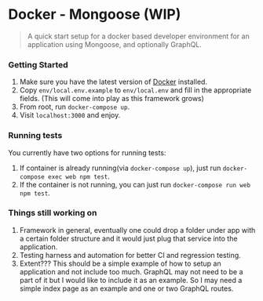 Docker - Mongoose (WIP)
=======================
> A quick start setup for a docker based developer environment for an application using Mongoose, and optionally GraphQL.

### Getting Started
1. Make sure you have the latest version of [Docker](https://www.docker.com/products/docker) installed.
2. Copy `env/local.env.example` to `env/local.env` and fill in the appropriate fields. (This will come into play as this framework grows)
3. From root, run `docker-compose up`.
4. Visit `localhost:3000` and enjoy.

### Running tests
You currently have two options for running tests:
1. If container is already running(via `docker-compose up`), just run `docker-compose exec web npm test`.
2. If the container is not running, you can just run `docker-compose run web npm test`.

### Things still working on
1. Framework in general, eventually one could drop a folder under app with a certain folder structure and it would just plug that service into the application.
2. Testing harness and automation for better CI and regression testing.
3. Extent??? This should be a simple example of how to setup an application and not include too much. GraphQL may not need to be a part of it but I would like to include it as an example. So I may need a simple index page as an example and one or two GraphQL routes.
